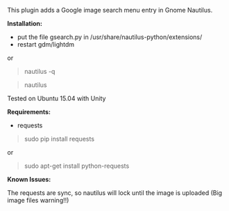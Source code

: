 This plugin adds a Google image search menu entry in Gnome Nautilus.

**Installation:**
* put the file gsearch.py in /usr/share/nautilus-python/extensions/
* restart gdm/lightdm

or

> nautilus -q

> nautilus


Tested on Ubuntu 15.04 with Unity

**Requirements:**
* requests

> sudo pip install requests

or

> sudo apt-get install python-requests

**Known Issues:**

The requests are sync, so nautilus will lock until the image is uploaded (Big image files warning!!)
